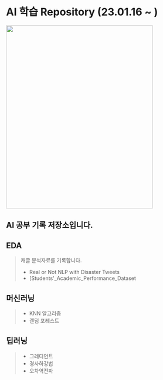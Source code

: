 # AI 학습 Repository (23.01.16 ~ )
<img src="https://user-images.githubusercontent.com/89494907/212573284-e4dab06f-c980-4553-bdb5-ece1eeebb880.png" width="400" height="500">

## AI 공부 기록 저장소입니다.
## EDA
> 캐글 분석자료를 기록합니다.
> * Real or Not NLP with Disaster Tweets
> * [Students'_Academic_Performance_Dataset
## 머신러닝
> * KNN 알고리즘
> * 랜덤 포레스트
## 딥러닝
> * 그레디언트
> * 경사하강법
> * 오차역전파